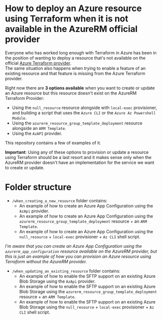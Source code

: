 # How to deploy an Azure resource using Terraform when it is not available in the AzureRM official provider

Everyone who has worked long enough with Terraform in Azure has been in the position of wanting to deploy a resource that's not available on the official [Azure Terraform provider](https://registry.terraform.io/providers/hashicorp/azurerm).    
The same situation also happens when trying to enable a feature of an existing resource and that feature is missing from the Azure Terraform provider.

Right now there are **3 options available** when you want to create or update an Azure resource but this resource doesn't exist on the AzureRM Terraform Provider:
- Using the ``null_resource`` resource alongside with ``local-exec`` provisioner, and building a script that uses the ``Azure CLI`` or the ``Azure Az Powershell Module``.
- Using the ``azurerm_resource_group_template_deployment`` resource alongside an ``ARM Template``.
- Using the ``AzAPI`` provider.

This repository contains a few of examples of it.

**Important**: Using any of these options to provision or update a resource using Terraform should be a last resort and it makes sense only when the AzureRM provider doesn't have an implementation for the service we want to create or update.

# **Folder structure**

- ``/when_creating_a_new_resource`` folder contains:
  -  An example of how to create an Azure App Configuration using the ``AzApi`` provider.
  - An example of how to create an Azure App Configuration using the ``azurerm_resource_group_template_deployment`` resource +  an ``ARM Template``.
  - An example of how to create an Azure App Configuration using the ``null_resource`` + ``local-exec`` provisioner + ``Az CLI`` shell script.

_I'm aware that you can create an Azure App Configuration using the ``azurerm_app_configuration`` resource available on the AzureRM provider, but this is just an example of how you can provision an Azure resource using Terraform without the AzureRM provider._

- ``/when_updating_an_existing_resource`` folder contains:
  - An example of how to enable the SFTP support on an existing Azure Blob Storage using the ``AzApi`` provider.
  - An example of how to enable the SFTP support on an existing Azure Blob Storage using the ``azurerm_resource_group_template_deployment`` resource +  an ``ARM Template``.
  - An example of how to enable the SFTP support on an existing Azure Blob Storage using the ``null_resource`` + ``local-exec`` provisioner + ``Az CLI`` shell script.

